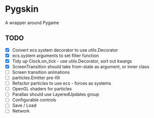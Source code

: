 # Pygskin

A wrapper around Pygame


## TODO

* [x] Convert ecs.system decorator to use utils.Decorator
* [x] ecs.system arguments to set filter function
* [x] Tidy up Clock.on_tick - use utils.Decorator, sort out kwargs
* [x] ScreenTransition should take from-state as argument, or inner class
* [ ] Screen transition animations
* [ ] particles.Emitter pre-fill
* [ ] Refactor particles to use ecs - forces as systems
* [ ] OpenGL shaders for particles
* [ ] Parallax should use LayeredUpdates group
* [ ] Configurable controls
* [ ] Save / Load
* [ ] Network

